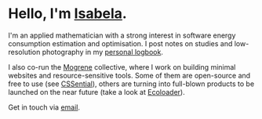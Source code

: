 # Hello, I'm [Isabela](https://dematos.dev).

I'm an applied mathematician with a strong interest in software energy consumption estimation and optimisation.
I post notes on studies and low-resolution photography in my [personal logbook](https://dematos.dev).

I also co-run the [Mogrene](https://mogrene.com) collective, where I work on building minimal websites and resource-sensitive tools.
Some of them are open-source and free to use (see [CSSential](https://cssential.mogrene.com)), others are turning into full-blown products to be launched on the near future (take a look at [Ecoloader](https://ecoloader.com)).

Get in touch via [email](mailto:isabela@dematos.dev).
